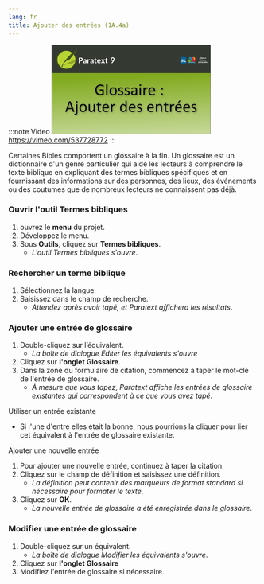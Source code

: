 ```yaml
---
lang: fr
title: Ajouter des entrées (1A.4a)
---
```


:::note Video
[![ ](../../media/1A.4a.png)](https://vimeo.com/537728772)  
https://vimeo.com/537728772
:::

Certaines Bibles comportent un glossaire à la fin. Un glossaire est un dictionnaire d'un genre particulier qui aide les lecteurs à comprendre le texte biblique en expliquant des termes bibliques spécifiques et en fournissant des informations sur des personnes, des lieux, des événements ou des coutumes que de nombreux lecteurs ne connaissent pas déjà.

### Ouvrir l'outil Termes bibliques

1.  ouvrez le **menu** du projet.
1.  Développez le menu.
1.  Sous **Outils**, cliquez sur **Termes bibliques**.
     -  *L'outil Termes bibliques s'ouvre*.

### Rechercher un terme biblique

1.  Sélectionnez la langue
1.  Saisissez dans le champ de recherche.
     -  *Attendez après avoir tapé, et Paratext affichera les résultats*.

### Ajouter une entrée de glossaire

1.  Double-cliquez sur l’équivalent.
     -  *La boîte de dialogue Editer les équivalents s'ouvre*
1.  Cliquez sur **l'onglet Glossaire**.
1.  Dans la zone du formulaire de citation, commencez à taper le mot-clé de l'entrée de glossaire.
     -  *À mesure que vous tapez, Paratext affiche les entrées de glossaire existantes qui correspondent à ce que vous avez tapé*.

Utiliser un entrée existante  
-  Si l'une d'entre elles était la bonne, nous pourrions la cliquer pour lier cet équivalent à l'entrée de glossaire existante.

Ajouter une nouvelle entrée  
1.  Pour ajouter une nouvelle entrée, continuez à taper la citation.
1.  Cliquez sur le champ de définition et saisissez une définition.
     -  *La définition peut contenir des marqueurs de format standard si nécessaire pour formater le texte*.
1.  Cliquez sur **OK**.
     -  *La nouvelle entrée de glossaire a été enregistrée dans le glossaire*.

### Modifier une entrée de glossaire

1.  Double-cliquez sur un équivalent.
     -  *La boîte de dialogue Modifier les équivalents s'ouvre*.
1.  Cliquez sur **l'onglet Glossaire**
1.  Modifiez l'entrée de glossaire si nécessaire.

